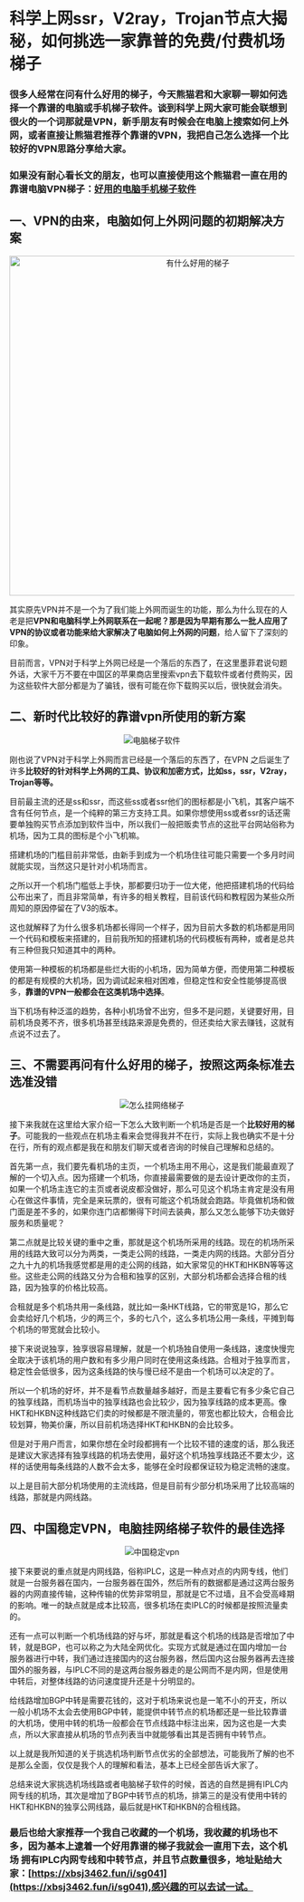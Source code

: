 # 科学上网ssr，V2ray，Trojan节点大揭秘，如何挑选一家靠普的免费/付费机场梯子

### 很多人经常在问有什么好用的梯子，今天熊猫君和大家聊一聊如何选择一个靠谱的电脑或手机梯子软件。谈到科学上网大家可能会联想到很火的一个词那就是VPN，新手朋友有时候会在电脑上搜索如何上外网，或者直接让熊猫君推荐个靠谱的VPN，我把自己怎么选择一个比较好的VPN思路分享给大家。

### 如果没有耐心看长文的朋友，也可以直接使用这个熊猫君一直在用的靠谱电脑VPN梯子：[好用的电脑手机梯子软件](https://xbsj3462.fun/i/sg041)

## 一、VPN的由来，电脑如何上外网问题的初期解决方案

<div align=center><img width="650" height="600" src="https://ss1.bdstatic.com/70cFuXSh_Q1YnxGkpoWK1HF6hhy/it/u=2924452108,712872079&fm=26&gp=0.jpg" alt="有什么好用的梯子"/></div>


其实原先VPN并不是一个为了我们能上外网而诞生的功能，那么为什么现在的人老是把**VPN和电脑科学上外网联系在一起呢？**那是因为早期有那么一批人应用了VPN的协议或者功能来给大家解决了**电脑如何上外网的问题**，给人留下了深刻的印象。

目前而言，VPN对于科学上外网已经是一个落后的东西了，在这里墨菲君说句题外话，大家千万不要在中国区的苹果商店里搜索vpn去下载软件或者付费购买，因为这些软件大部分都是为了骗钱，很有可能在你下载购买以后，很快就会消失。

## 二、新时代比较好的靠谱vpn所使用的新方案

<div align=center><img src="https://ss2.bdstatic.com/70cFvnSh_Q1YnxGkpoWK1HF6hhy/it/u=2735774947,3319851761&fm=15&gp=0.jpg" alt="电脑梯子软件"/></div>

刚也说了VPN对于科学上外网而言已经是一个落后的东西了，在VPN 之后诞生了许多**比较好的针对科学上外网的工具、协议和加密方式，比如ss，ssr，V2ray，Trojan等等。**

目前最主流的还是ss和ssr，而这些ss或者ssr他们的图标都是小飞机，其客户端不含有任何节点，是一个纯粹的第三方支持工具。如果你想使用ss或者ssr的话还需要单独购买节点添加到软件当中，所以我们一般把贩卖节点的这批平台网站俗称为机场，因为工具的图标是个小飞机嘛。

搭建机场的门槛目前非常低，由新手到成为一个机场住往可能只需要一个多月时间就能实现，当然这只是针对小机场而言。

之所以开一个机场门槛低上手快，那都要归功于一位大佬，他把搭建机场的代码给公布出来了，而且非常简单，有许多的相关教程，目前该代码和教程因为某些众所周知的原因停留在了V3的版本。

这也就解释了为什么很多机场都长得同一个样子，因为目前大多数的机场都是用同一个代码和模板来搭建的，目前我所知的搭建机场的代码模板有两种，或者是总共有三种但我只知道其中的两种。

使用第一种模板的机场都是些烂大街的小机场，因为简单方便，而使用第二种模板的都是有规模的大机场，因为调试起来相对困难，但稳定性和安全性能够提高很多，**靠谱的VPN一般都会在这类机场中选择**。

当下机场有种泛滥的趋势，各种小机场曾不出穷，但多不是问题，关键要好用，目前机场良莠不齐，很多机场甚至线路来源是免费的，但还卖给大家去赚钱，这就有点说不过去了。

## 三、不需要再问有什么好用的梯子，按照这两条标准去选准没错

<div align=center><img src="https://ss0.bdstatic.com/70cFvHSh_Q1YnxGkpoWK1HF6hhy/it/u=1131041317,422095511&fm=26&gp=0.jpg" alt="怎么挂网络梯子"/></div>

接下来我就在这里给大家介绍一下怎么大致判断一个机场是否是一个**比较好用的梯子**。可能我的一些观点在机场主看来会觉得我并不在行，实际上我也确实不是十分在行，所有的观点都是我在和朋友们聊天或者咨询的时候自己理解和总结的。

首先第一点，我们要先看机场的主页，一个机场主用不用心，这是我们能最直观了解的一个切入点。因为搭建一个机场，你直接最需要做的是去设计更改你的主页，如果一个机场主连它的主页或者说皮都没做好，那么可见这个机场主肯定是没有用心在做这件事情，完全是来玩票的，很有可能这个机场就会跑路。毕竟做机场和做门面是差不多的，如果你连门店都懒得下时间去装典，那么又怎么能够下功夫做好服务和质量呢？

第二点就是比较关键的重中之重，那就是这个机场所采用的线路。现在的机场所采用的线路大致可以分为两类，一类走公网的线路，一类走内网的线路。大部分百分之九十九的机场我感觉都是用的走公网的线路，如大家常见的HKT和HKBN等等这些。这些走公网的线路又分为合租和独享的区别，大部分机场都会选择合租的线路，因为独享的价格比较高。

合租就是多个机场共用一条线路，就比如一条HKT线路，它的带宽是1G，那么它会卖给好几个机场，少的两三个，多的七八个，这么多机场公用一条线，平摊到每个机场的带宽就会比较小。

接下来说说独享，独享很容易理解，就是一个机场独自使用一条线路，速度快慢完全取决于该机场的用户数和有多少用户同时在使用这条线路。合租对于独享而言，稳定性会低很多，因为这条线路的快与慢已经不是由一个机场可以决定的了。

所以一个机场的好坏，并不是看节点数量越多越好，而是主要看它有多少条它自己的独享线路，而机场当中的独享线路也会比较少，因为独享线路的成本更高。像HKT和HKBN这种线路它们卖的时候都是不限流量的，带宽也都比较大，合租会比较划算，物美价廉，所以目前机场选择HKT和HKBN的会比较多。

但是对于用户而言，如果你想在全时段都拥有一个比较不错的速度的话，那么我还是建议大家选择有独享线路的机场去使用，最好这个机场独享线路还不要太少，这样的话使用每条线路的人数不会太多，能够在全时段都保证较为稳定流畅的速度。

以上是目前大部分机场使用的主流线路，但是目前有少部分机场采用了比较高端的线路，那就是内网线路。

## 四、中国稳定VPN，电脑挂网络梯子软件的最佳选择

<div align=center><img src="https://ss0.bdstatic.com/70cFvHSh_Q1YnxGkpoWK1HF6hhy/it/u=760632938,1149057238&fm=26&gp=0.jpg" alt="中国稳定vpn"/></div>

接下来要说的重点就是内网线路，俗称IPLC，这是一种点对点的内网专线，他们就是一台服务器在国内，一台服务器在国外，然后所有的数据都是通过这两台服务器的内网直接传输，这种传输的优势非常明显，那就是它不过墙，且不会受高峰期的影响。唯一的缺点就是成本比较高，很多机场在卖IPLC的时候都是按照流量卖的。

还有一点可以判断一个机场线路的好与坏，那就是看这个机场的线路是否增加了中转，就是BGP，也可以称之为大陆全网优化。实现方式就是通过在国内增加一台服务器进行中转，我们通过连接国内的这台服务器，然后国内这台服务器再去连接国外的服务器，与IPLC不同的是这两台服务器走的是公网而不是内网，但是使用中转后，对整体线路的访问速度提升还是十分明显的。

给线路增加BGP中转是需要花钱的，这对于机场来说也是一笔不小的开支，所以一般小机场不太会去使用BGP中转，能提供中转节点的机场都还是一些比较靠谱的大机场，使用中转的机场一般都会在节点线路中标注出来，因为这也是一大卖点，所以大家直接从机场的节点列表当中就能够看出其是否拥有中转节点。

以上就是我所知道的关于挑选机场判断节点优劣的全部想法，可能我所了解的也不是那么全面，仅仅是我个人的理解和看法，基本上已经全部告诉大家了。

总结来说大家挑选机场线路或者电脑梯子软件的时候，首选的自然是拥有IPLC内网专线的机场，其次是增加了BGP中转节点的机场，排第三的是没有使用中转的HKT和HKBN的独享公网线路，最后就是HKT和HKBN的合租线路。

### 最后也给大家推荐一个我自己收藏的一个机场，我收藏的机场也不多，因为基本上逮着一个好用靠谱的梯子我就会一直用下去，这个机场 拥有IPLC内网专线和中转节点，并且节点数量很多，地址贴给大家：[https://xbsj3462.fun/i/sg041](https://xbsj3462.fun/i/sg041),感兴趣的可以去试一试。
